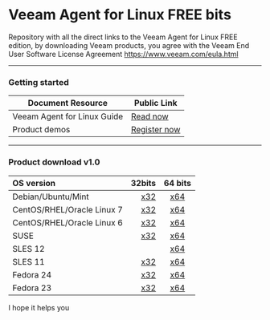 Veeam Agent for Linux FREE bits
===================

Repository with all the direct links to the Veeam Agent for Linux FREE edition, by downloading Veeam products, you agree with the Veeam End User Software License Agreement https://www.veeam.com/eula.html

----------

### Getting started
Document Resource | Public Link
-------- | ---
Veeam Agent for Linux Guide | [Read now](https://www.veeam.com/veeam_agent_linux_free_1_0_user_guide_en_pg.pdf)
Product demos | [Register now](https://www.veeam.com/product-demo.html)

----------

### Product download v1.0
| OS version     | 32bits | 64 bits |
| :------- | ----: | :---: |
Debian/Ubuntu/Mint | [x32](https://download2.veeam.com/veeam-release-deb_1.0_i386.deb) | [x64](https://download2.veeam.com/veeam-release-deb_1.0_amd64.deb) |
CentOS/RHEL/Oracle Linux 7 | [x32](https://download2.veeam.com/veeam-release-el7-1.0-1.i386.rpm) | [x64](https://download2.veeam.com/veeam-release-el7-1.0-1.x86_64.rpm) |
CentOS/RHEL/Oracle Linux 6 | [x32](https://download2.veeam.com/veeam-release-el6-1.0-1.i386.rpm) | [x64](https://download2.veeam.com/veeam-release-el6-1.0-1.x86_64.rpm) |
SUSE | [x32](https://download2.veeam.com/veeam-release-suse-1.0-1.i386.rpm) | [x64](https://download2.veeam.com/veeam-release-suse-1.0-1.x86_64.rpm) |
SLES 12 |  | [x64](https://download2.veeam.com/veeam-release-sles12-1.0-1.x86_64.rpm) |
SLES 11 | [x32](https://download2.veeam.com/veeam-release-sles11-1.0-1.i386.rpm) | [x64](https://download2.veeam.com/veeam-release-sles11-1.0-1.x86_64.rpm) |
Fedora 24 | [x32](https://download2.veeam.com/veeam-release-fc24-1.0-1.i386.rpm) | [x64](https://download2.veeam.com/veeam-release-fc24-1.0-1.x86_64.rpm) |
Fedora 23 | [x32](https://download2.veeam.com/veeam-release-fc23-1.0-1.i386.rpm) | [x64](https://download2.veeam.com/veeam-release-fc23-1.0-1.x86_64.rpm) |

I hope it helps you
